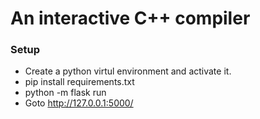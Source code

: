 # An interactive C++ compiler

### Setup

- Create a python virtul environment and activate it.
- pip install requirements.txt
- python -m flask run
- Goto http://127.0.0.1:5000/
